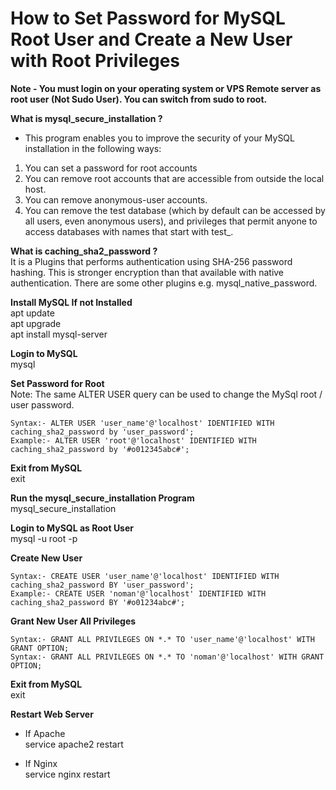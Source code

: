 # **How to Set Password for MySQL Root User and Create a New User with Root Privileges**  

**Note - You must login on your operating system or VPS Remote server as root user (Not Sudo User). You can switch from sudo to root.**  

**What is mysql_secure_installation ?**  
- This program enables you to improve the security of your MySQL installation in the following ways:  

1. You can set a password for root accounts  
2.  You can remove root accounts that are accessible from outside the local host.  
3. You can remove anonymous-user accounts.  
4. You can remove the test database (which by default can be accessed by all users, even anonymous users), and privileges that permit anyone to access databases with names that start with test_.  

**What is caching_sha2_password ?**  
It is a Plugins that performs authentication using SHA-256 password hashing. This is stronger encryption than that available with native authentication. There are some other plugins e.g. mysql_native_password.

**Install MySQL If not Installed**  
apt update  
apt upgrade  
apt install mysql-server  

**Login to MySQL**  
mysql  

**Set Password for Root**  
Note: The same ALTER USER query can be used to change the MySql root / user password.
```console
Syntax:- ALTER USER 'user_name'@'localhost' IDENTIFIED WITH caching_sha2_password by 'user_password';
Example:- ALTER USER 'root'@'localhost' IDENTIFIED WITH caching_sha2_password by '#o012345abc#';
```

**Exit from MySQL**  
exit

**Run the mysql_secure_installation Program**  
mysql_secure_installation  

**Login to MySQL as Root User**  
mysql -u root -p

**Create New User**  
```console
Syntax:- CREATE USER 'user_name'@'localhost' IDENTIFIED WITH caching_sha2_password BY 'user_password';
Example:- CREATE USER 'noman'@'localhost' IDENTIFIED WITH caching_sha2_password BY '#o01234abc#';
```

**Grant New User All Privileges**  
```console
Syntax:- GRANT ALL PRIVILEGES ON *.* TO 'user_name'@'localhost' WITH GRANT OPTION;
Syntax:- GRANT ALL PRIVILEGES ON *.* TO 'noman'@'localhost' WITH GRANT OPTION;
```

**Exit from MySQL**  
exit

**Restart Web Server**  
- If Apache  
service apache2 restart

- If Nginx  
service nginx restart